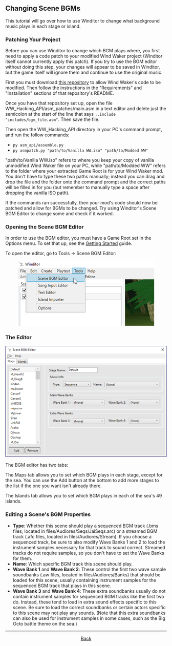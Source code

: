 ## Changing Scene BGMs
This tutorial will go over how to use Winditor to change what background music plays in each stage or island.

### Patching Your Project
Before you can use Winditor to change which BGM plays where, you first need to apply a code patch to your modified Wind Waker project (Winditor itself cannot currently apply this patch). If you try to use the BGM editor without doing this step, your changes will appear to be saved in Winditor, but the game itself will ignore them and continue to use the original music.

First you must download [this repository](https://github.com/LagoLunatic/WW_Hacking_API) to allow Wind Waker's code to be modified. Then follow the instructions in the "Requirements" and "Installation" sections of that repository's README.

Once you have that repository set up, open the file WW_Hacking_API/asm_patches/main.asm in a text editor and delete just the semicolon at the start of the line that says `;.include "includes/bgm_file.asm"`. Then save the file.

Then open the WW_Hacking_API directory in your PC's command prompt, and run the follow commands:
* `py asm_api/assemble.py`
* `py asmpatch.py "path/to/Vanilla WW.iso" "path/to/Modded WW"`

"path/to/Vanilla WW.iso" refers to where you keep your copy of vanilla unmodified Wind Waker file on your PC, while "path/to/Modded WW" refers to the folder where your extracted Game Root is for your Wind Waker mod.  
You don't have to type these two paths manually; instead you can drag and drop the file and the folder onto the command prompt and the correct paths will be filled in for you (but remember to manually type a space after dropping the vanilla ISO path).

If the commands ran successfully, then your mod's code should now be patched and allow for BGMs to be changed. Try using Winditor's Scene BGM Editor to change some and check if it worked.

### Opening the Scene BGM Editor
In order to use the BGM editor, you must have a Game Root set in the Options menu. To set that up, see the [Getting Started](../basics/gettingstarted.html) guide.

To open the editor, go to Tools -> Scene BGM Editor:

<p align="center">
  <img src="./bgmeditor_option.png" alignment="center">
</p>

### The Editor
<p align="center">
  <img src="./bgmeditor.png" alignment="center">
</p>

The BGM editor has two tabs:

The Maps tab allows you to set which BGM plays in each stage, except for the sea. You can use the Add button at the bottom to add more stages to the list if the one you want isn't already there.

The Islands tab allows you to set which BGM plays in each of the sea's 49 islands.

### Editing a Scene's BGM Properties
* **Type**: Whether this scene should play a sequenced BGM track (.bms files, located in files/Audiores/Seqs/JaiSeqs.arc) or a streamed BGM track (.afc files, located in files/Audiores/Stream). If you choose a sequenced track, be sure to also modify Wave Banks 1 and 2 to load the instrument samples necessary for that track to sound correct. Streamed tracks do not require samples, so you don't have to set the Wave Banks for them.
* **Name**: Which specific BGM track this scene should play.
* **Wave Bank 1** and **Wave Bank 2**: These control the first two wave sample soundbanks (.aw files, located in files/Audiores/Banks) that should be loaded for this scene, usually containing instrument samples for the sequenced BGM track that plays in this scene.
* **Wave Bank 3** and **Wave Bank 4**: These extra soundbanks usually do not contain instrument samples for sequenced BGM tracks like the first two do. Instead, these tend to load in extra sound effects specific to this scene. Be sure to load the correct soundbanks or certain actors specific to this scene may not play any sounds. (Note that this extra soundbanks can also be used for instrument samples in some cases, such as the Big Octo battle theme on the sea.)

<hr>
<p align="center">
  <a href="../tutorials.html">Back</a>
</p>

